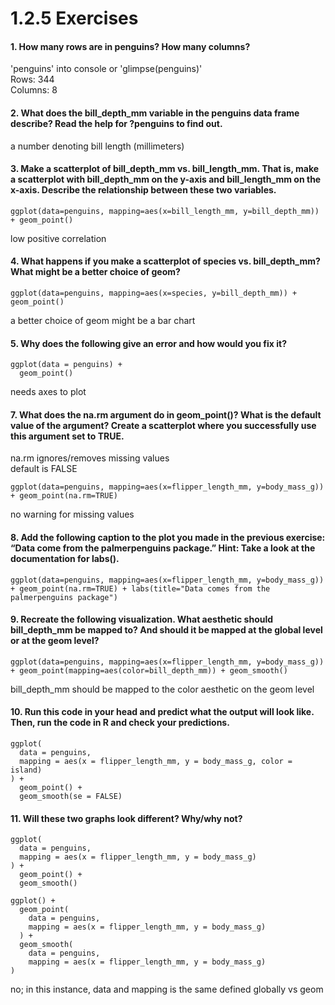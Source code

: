 # 1.2.5 Exercises

#### 1. How many rows are in penguins? How many columns?  
'penguins' into console or 'glimpse(penguins)'  
Rows: 344  
Columns: 8  

#### 2. What does the bill_depth_mm variable in the penguins data frame describe? Read the help for ?penguins to find out.  
a number denoting bill length (millimeters)

#### 3. Make a scatterplot of bill_depth_mm vs. bill_length_mm. That is, make a scatterplot with bill_depth_mm on the y-axis and bill_length_mm on the x-axis. Describe the relationship between these two variables.
```
ggplot(data=penguins, mapping=aes(x=bill_length_mm, y=bill_depth_mm)) + geom_point()
```
low positive correlation

#### 4. What happens if you make a scatterplot of species vs. bill_depth_mm? What might be a better choice of geom?
```
ggplot(data=penguins, mapping=aes(x=species, y=bill_depth_mm)) + geom_point()
```
a better choice of geom might be a bar chart

#### 5. Why does the following give an error and how would you fix it?
```
ggplot(data = penguins) + 
  geom_point()
```
needs axes to plot

#### 7. What does the na.rm argument do in geom_point()? What is the default value of the argument? Create a scatterplot where you successfully use this argument set to TRUE.
na.rm ignores/removes missing values  
default is FALSE
```
ggplot(data=penguins, mapping=aes(x=flipper_length_mm, y=body_mass_g)) + geom_point(na.rm=TRUE)
```
no warning for missing values

#### 8. Add the following caption to the plot you made in the previous exercise: “Data come from the palmerpenguins package.” Hint: Take a look at the documentation for labs().
```
ggplot(data=penguins, mapping=aes(x=flipper_length_mm, y=body_mass_g)) + geom_point(na.rm=TRUE) + labs(title="Data comes from the palmerpenguins package")
```

#### 9. Recreate the following visualization. What aesthetic should bill_depth_mm be mapped to? And should it be mapped at the global level or at the geom level?
```
ggplot(data=penguins, mapping=aes(x=flipper_length_mm, y=body_mass_g)) + geom_point(mapping=aes(color=bill_depth_mm)) + geom_smooth()
```
bill_depth_mm should be mapped to the color aesthetic on the geom level

#### 10. Run this code in your head and predict what the output will look like. Then, run the code in R and check your predictions.
```
ggplot(
  data = penguins,
  mapping = aes(x = flipper_length_mm, y = body_mass_g, color = island)
) +
  geom_point() +
  geom_smooth(se = FALSE)
```

#### 11. Will these two graphs look different? Why/why not?
```
ggplot(
  data = penguins,
  mapping = aes(x = flipper_length_mm, y = body_mass_g)
) +
  geom_point() +
  geom_smooth()
```
```
ggplot() +
  geom_point(
    data = penguins,
    mapping = aes(x = flipper_length_mm, y = body_mass_g)
  ) +
  geom_smooth(
    data = penguins,
    mapping = aes(x = flipper_length_mm, y = body_mass_g)
)
```
no; in this instance, data and mapping is the same defined globally vs geom
